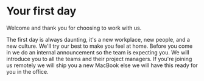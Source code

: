 # Your first day

Welcome and thank you for choosing to work with us.

The first day is always daunting, it's a new workplace, new people, and a new culture. We'll try our best to make you feel at home. Before you come in we do an internal announcement so the team is expecting you. We will introduce you to all the teams and their project managers. If you're joining us remotely we will ship you a new MacBook else we will have this ready for you in the office.

